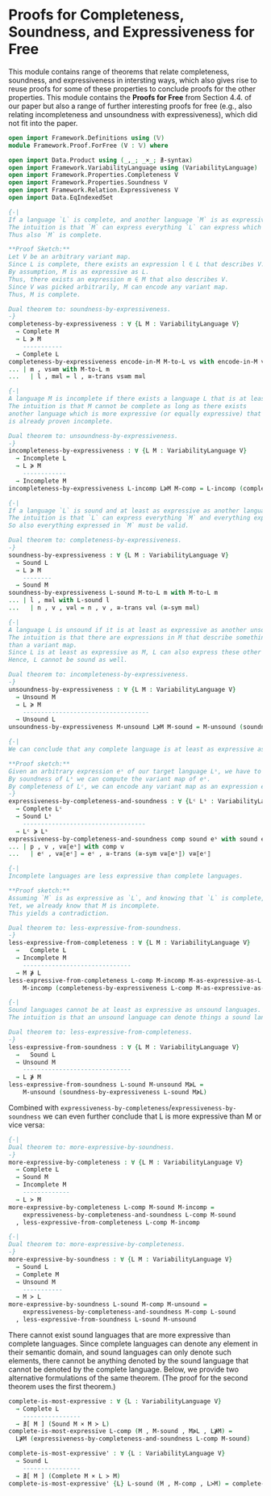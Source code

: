 # Proofs for Completeness, Soundness, and Expressiveness for Free

This module contains range of theorems that relate completeness, soundness, and expressiveness
in intersting ways, which also gives rise to reuse proofs for some of these properties
to conclude proofs for the other properties.
This module contains the  **Proofs for Free** from Section 4.4. of our paper but
also a range of further interesting proofs for free (e.g., also relating incompleteness and unsoundness
with expressiveness), which did not fit into the paper.

```agda
open import Framework.Definitions using (𝕍)
module Framework.Proof.ForFree (V : 𝕍) where

open import Data.Product using (_,_; _×_; ∄-syntax)
open import Framework.VariabilityLanguage using (VariabilityLanguage)
open import Framework.Properties.Completeness V
open import Framework.Properties.Soundness V
open import Framework.Relation.Expressiveness V
open import Data.EqIndexedSet
```

```agda
{-|
If a language `L` is complete, and another language `M` is as expressive as `L`, then also `M` is complete.
The intuition is that `M` can express everything `L` can express which in turn is "everything" by completeness.
Thus also `M` is complete.

**Proof Sketch:**
Let V be an arbitrary variant map.
Since L is complete, there exists an expression l ∈ L that describes V.
By assumption, M is as expressive as L.
Thus, there exists an expression m ∈ M that also describes V.
Since V was picked arbitrarily, M can encode any variant map.
Thus, M is complete.

Dual theorem to: soundness-by-expressiveness.
-}
completeness-by-expressiveness : ∀ {L M : VariabilityLanguage V}
  → Complete M
  → L ≽ M
    -----------
  → Complete L
completeness-by-expressiveness encode-in-M M-to-L vs with encode-in-M vs
... | m , vs≅m with M-to-L m
...   | l , m≅l = l , ≅-trans vs≅m m≅l

{-|
A language M is incomplete if there exists a language L that is at least as expressive.
The intuition is that M cannot be complete as long as there exists
another language which is more expressive (or equally expressive) that
is already proven incomplete.

Dual theorem to: unsoundness-by-expressiveness.
-}
incompleteness-by-expressiveness : ∀ {L M : VariabilityLanguage V}
  → Incomplete L
  → L ≽ M
    ------------
  → Incomplete M
incompleteness-by-expressiveness L-incomp L≽M M-comp = L-incomp (completeness-by-expressiveness M-comp L≽M)

{-|
If a language `L` is sound and at least as expressive as another language `M`, then also `M` is sound.
The intuition is that `L` can express everything `M` and everything expressed by `L` is valid.
So also everything expressed in `M` must be valid.

Dual theorem to: completeness-by-expressiveness.
-}
soundness-by-expressiveness : ∀ {L M : VariabilityLanguage V}
  → Sound L
  → L ≽ M
    --------
  → Sound M
soundness-by-expressiveness L-sound M-to-L m with M-to-L m
... | l , m≅l with L-sound l
...   | n , v , v≅l = n , v , ≅-trans v≅l (≅-sym m≅l)

{-|
A language L is unsound if it is at least as expressive as another unsound language M.
The intuition is that there are expressions in M that describe something else
than a variant map.
Since L is at least as expressive as M, L can also express these other things.
Hence, L cannot be sound as well.

Dual theorem to: incompleteness-by-expressiveness.
-}
unsoundness-by-expressiveness : ∀ {L M : VariabilityLanguage V}
  → Unsound M
  → L ≽ M
    -----------------------------------
  → Unsound L
unsoundness-by-expressiveness M-unsound L≽M M-sound = M-unsound (soundness-by-expressiveness M-sound L≽M)

{-|
We can conclude that any complete language is at least as expressive as any other variability language.

**Proof sketch:**
Given an arbitrary expression eˢ of our target language Lˢ, we have to show that there exists an expression e₊ in our complete language Lᶜ that is variant-equivalent to eˢ.
By soundness of Lˢ we can compute the variant map of eˢ.
By completeness of Lᶜ, we can encode any variant map as an expression eᶜ ∈ Lᶜ.
-}
expressiveness-by-completeness-and-soundness : ∀ {Lᶜ Lˢ : VariabilityLanguage V}
  → Complete Lᶜ
  → Sound Lˢ
    ----------------------------------
  → Lᶜ ≽ Lˢ
expressiveness-by-completeness-and-soundness comp sound eˢ with sound eˢ
... | p , v , v≅⟦eˢ⟧ with comp v
...   | eᶜ , v≅⟦eᶜ⟧ = eᶜ , ≅-trans (≅-sym v≅⟦eˢ⟧) v≅⟦eᶜ⟧

{-|
Incomplete languages are less expressive than complete languages.

**Proof sketch:**
Assuming `M` is as expressive as `L`, and knowing that `L` is complete, we can conclude that also `M` is complete (via `completeness-by-exoressiveness` above).
Yet, we already know that M is incomplete.
This yields a contradiction.

Dual theorem to: less-expressive-from-soundness.
-}
less-expressive-from-completeness : ∀ {L M : VariabilityLanguage V}
  →   Complete L
  → Incomplete M
    ------------------------------
  → M ⋡ L
less-expressive-from-completeness L-comp M-incomp M-as-expressive-as-L =
    M-incomp (completeness-by-expressiveness L-comp M-as-expressive-as-L)

{-|
Sound languages cannot be at least as expressive as unsound languages.
The intuition is that an unsound language can denote things a sound language cannot.

Dual theorem to: less-expressive-from-completeness.
-}
less-expressive-from-soundness : ∀ {L M : VariabilityLanguage V}
  →   Sound L
  → Unsound M
    ------------------------------
  → L ⋡ M
less-expressive-from-soundness L-sound M-unsound M≽L =
    M-unsound (soundness-by-expressiveness L-sound M≽L)
```

Combined with `expressiveness-by-completeness`/`expressiveness-by-soundness` we can even further conclude that L is more expressive than M or vice versa:
```agda
{-|
Dual theorem to: more-expressive-by-soundness.
-}
more-expressive-by-completeness : ∀ {L M : VariabilityLanguage V}
  → Complete L
  → Sound M
  → Incomplete M
    -------------
  → L ≻ M
more-expressive-by-completeness L-comp M-sound M-incomp =
    expressiveness-by-completeness-and-soundness L-comp M-sound
  , less-expressive-from-completeness L-comp M-incomp

{-|
Dual theorem to: more-expressive-by-completeness.
-}
more-expressive-by-soundness : ∀ {L M : VariabilityLanguage V}
  → Sound L
  → Complete M
  → Unsound M
    -----------
  → M ≻ L
more-expressive-by-soundness L-sound M-comp M-unsound =
    expressiveness-by-completeness-and-soundness M-comp L-sound
  , less-expressive-from-soundness L-sound M-unsound
```

There cannot exist sound languages that are more expressive than complete languages.
Since complete languages can denote any element in their semantic domain,
and sound languages can only denote such elements, there cannot be anything denoted
by the sound language that cannot be denoted by the complete language.
Below, we provide two alternative formulations of the same theorem.
(The proof for the second theorem uses the first theorem.)

```agda
complete-is-most-expressive : ∀ {L : VariabilityLanguage V}
  → Complete L
    ----------------
  → ∄[ M ] (Sound M × M ≻ L)
complete-is-most-expressive L-comp (M , M-sound , M≽L , L⋡M) =
  L⋡M (expressiveness-by-completeness-and-soundness L-comp M-sound)

complete-is-most-expressive' : ∀ {L : VariabilityLanguage V}
  → Sound L
    ----------------
  → ∄[ M ] (Complete M × L ≻ M)
complete-is-most-expressive' {L} L-sound (M , M-comp , L≻M) = complete-is-most-expressive M-comp (L , L-sound , L≻M)
```
